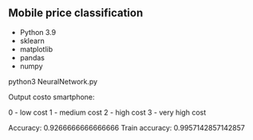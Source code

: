 ## Mobile price classification

- Python 3.9
- sklearn
- matplotlib
- pandas
- numpy

python3 NeuralNetwork.py

Output costo smartphone:

0 - low cost
1 - medium cost
2 - high cost
3 - very high cost

Accuracy: 0.9266666666666666
Train accuracy: 0.9957142857142857
